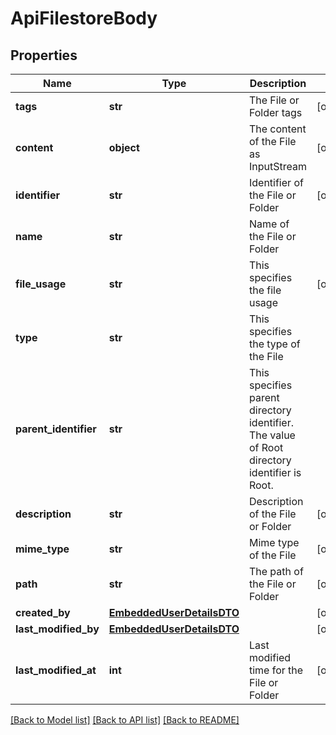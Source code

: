 # ApiFilestoreBody

## Properties
Name | Type | Description | Notes
------------ | ------------- | ------------- | -------------
**tags** | **str** | The File or Folder tags | [optional] 
**content** | **object** | The content of the File as InputStream | [optional] 
**identifier** | **str** | Identifier of the File or Folder | [optional] 
**name** | **str** | Name of the File or Folder | 
**file_usage** | **str** | This specifies the file usage | [optional] 
**type** | **str** | This specifies the type of the File | 
**parent_identifier** | **str** | This specifies parent directory identifier. The value of Root directory identifier is Root. | 
**description** | **str** | Description of the File or Folder | [optional] 
**mime_type** | **str** | Mime type of the File | [optional] 
**path** | **str** | The path of the File or Folder | [optional] 
**created_by** | [**EmbeddedUserDetailsDTO**](EmbeddedUserDetailsDTO.md) |  | [optional] 
**last_modified_by** | [**EmbeddedUserDetailsDTO**](EmbeddedUserDetailsDTO.md) |  | [optional] 
**last_modified_at** | **int** | Last modified time for the File or Folder | [optional] 

[[Back to Model list]](../README.md#documentation-for-models) [[Back to API list]](../README.md#documentation-for-api-endpoints) [[Back to README]](../README.md)

